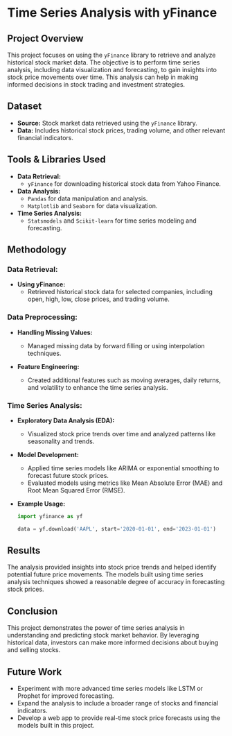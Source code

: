 
# Time Series Analysis with yFinance

## Project Overview

This project focuses on using the `yFinance` library to retrieve and analyze historical stock market data. The objective is to perform time series analysis, including data visualization and forecasting, to gain insights into stock price movements over time. This analysis can help in making informed decisions in stock trading and investment strategies.

## Dataset

- **Source:** Stock market data retrieved using the `yFinance` library.
- **Data:** Includes historical stock prices, trading volume, and other relevant financial indicators.

## Tools & Libraries Used

- **Data Retrieval:**
  - `yFinance` for downloading historical stock data from Yahoo Finance.
- **Data Analysis:**
  - `Pandas` for data manipulation and analysis.
  - `Matplotlib` and `Seaborn` for data visualization.
- **Time Series Analysis:**
  - `Statsmodels` and `Scikit-learn` for time series modeling and forecasting.

## Methodology

### Data Retrieval:

- **Using yFinance:**
  - Retrieved historical stock data for selected companies, including open, high, low, close prices, and trading volume.

### Data Preprocessing:

- **Handling Missing Values:**
  - Managed missing data by forward filling or using interpolation techniques.
  
- **Feature Engineering:**
  - Created additional features such as moving averages, daily returns, and volatility to enhance the time series analysis.

### Time Series Analysis:

- **Exploratory Data Analysis (EDA):**
  - Visualized stock price trends over time and analyzed patterns like seasonality and trends.
  
- **Model Development:**
  - Applied time series models like ARIMA or exponential smoothing to forecast future stock prices.
  - Evaluated models using metrics like Mean Absolute Error (MAE) and Root Mean Squared Error (RMSE).

- **Example Usage:**
  ```python
  import yfinance as yf
  
  data = yf.download('AAPL', start='2020-01-01', end='2023-01-01')
  ```

## Results

The analysis provided insights into stock price trends and helped identify potential future price movements. The models built using time series analysis techniques showed a reasonable degree of accuracy in forecasting stock prices.

## Conclusion

This project demonstrates the power of time series analysis in understanding and predicting stock market behavior. By leveraging historical data, investors can make more informed decisions about buying and selling stocks.

## Future Work

- Experiment with more advanced time series models like LSTM or Prophet for improved forecasting.
- Expand the analysis to include a broader range of stocks and financial indicators.
- Develop a web app to provide real-time stock price forecasts using the models built in this project.
